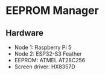 # EEPROM Manager

## Hardware
- Node 1: Raspberry Pi 5
- Node 2: ESP32-S3 Feather
- EEPROM: ATMEL AT28C256
- Screen driver: HX8357D
